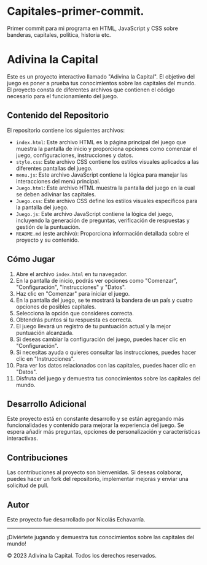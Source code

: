 # Capitales-primer-commit.
Primer commit para mi programa en HTML, JavaScript y CSS sobre banderas, capitales, política, historia etc.

# Adivina la Capital

Este es un proyecto interactivo llamado "Adivina la Capital". El objetivo del juego es poner a prueba tus conocimientos sobre las capitales del mundo. El proyecto consta de diferentes archivos que contienen el código necesario para el funcionamiento del juego.

## Contenido del Repositorio

El repositorio contiene los siguientes archivos:

- `index.html`: Este archivo HTML es la página principal del juego que muestra la pantalla de inicio y proporciona opciones como comenzar el juego, configuraciones, instrucciones y datos.
- `style.css`: Este archivo CSS contiene los estilos visuales aplicados a las diferentes pantallas del juego.
- `menu.js`: Este archivo JavaScript contiene la lógica para manejar las interacciones del menú principal.
- `Juego.html`: Este archivo HTML muestra la pantalla del juego en la cual se deben adivinar las capitales.
- `Juego.css`: Este archivo CSS define los estilos visuales específicos para la pantalla del juego.
- `Juego.js`: Este archivo JavaScript contiene la lógica del juego, incluyendo la generación de preguntas, verificación de respuestas y gestión de la puntuación.
- `README.md` (este archivo): Proporciona información detallada sobre el proyecto y su contenido.

## Cómo Jugar

1. Abre el archivo `index.html` en tu navegador.
2. En la pantalla de inicio, podrás ver opciones como "Comenzar", "Configuración", "Instrucciones" y "Datos".
3. Haz clic en "Comenzar" para iniciar el juego.
4. En la pantalla del juego, se te mostrará la bandera de un país y cuatro opciones de posibles capitales.
5. Selecciona la opción que consideres correcta.
6. Obtendrás puntos si tu respuesta es correcta.
7. El juego llevará un registro de tu puntuación actual y la mejor puntuación alcanzada.
8. Si deseas cambiar la configuración del juego, puedes hacer clic en "Configuración".
9. Si necesitas ayuda o quieres consultar las instrucciones, puedes hacer clic en "Instrucciones".
10. Para ver los datos relacionados con las capitales, puedes hacer clic en "Datos".
11. Disfruta del juego y demuestra tus conocimientos sobre las capitales del mundo.

## Desarrollo Adicional

Este proyecto está en constante desarrollo y se están agregando más funcionalidades y contenido para mejorar la experiencia del juego. Se espera añadir más preguntas, opciones de personalización y características interactivas.

## Contribuciones

Las contribuciones al proyecto son bienvenidas. Si deseas colaborar, puedes hacer un fork del repositorio, implementar mejoras y enviar una solicitud de pull.

## Autor

Este proyecto fue desarrollado por Nicolás Echavarría.

---

¡Diviértete jugando y demuestra tus conocimientos sobre las capitales del mundo!

© 2023 Adivina la Capital. Todos los derechos reservados.

